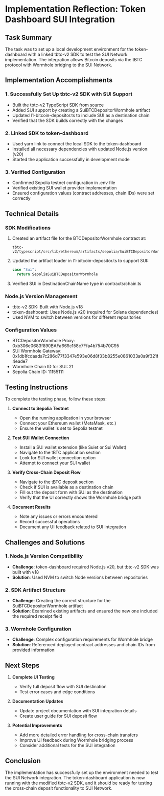 # Implementation Reflection: Token Dashboard SUI Integration

## Task Summary

The task was to set up a local development environment for the token-dashboard with a linked tbtc-v2 SDK to test the SUI Network implementation. The integration allows Bitcoin deposits via the tBTC protocol with Wormhole bridging to the SUI Network.

## Implementation Accomplishments

### 1. Successfully Set Up tbtc-v2 SDK with SUI Support

- Built the tbtc-v2 TypeScript SDK from source
- Added SUI support by creating a SuiBTCDepositorWormhole artifact
- Updated l1-bitcoin-depositor.ts to include SUI as a destination chain
- Verified that the SDK builds correctly with the changes

### 2. Linked SDK to token-dashboard

- Used yarn link to connect the local SDK to the token-dashboard
- Installed all necessary dependencies with updated Node.js version (v20)
- Started the application successfully in development mode

### 3. Verified Configuration

- Confirmed Sepolia testnet configuration in .env file
- Verified existing SUI wallet provider implementation
- Ensured configuration values (contract addresses, chain IDs) were set correctly

## Technical Details

### SDK Modifications

1. Created an artifact file for the BTCDepositorWormhole contract at:

   ```
   tbtc-v2/typescript/src/lib/ethereum/artifacts/sepolia/SuiBTCDepositorWormhole.json
   ```

2. Updated the artifact loader in l1-bitcoin-depositor.ts to support SUI:

   ```typescript
   case "Sui":
     return SepoliaSuiBTCDepositorWormhole
   ```

3. Verified SUI in DestinationChainName type in contracts/chain.ts

### Node.js Version Management

- tbtc-v2 SDK: Built with Node.js v18
- token-dashboard: Uses Node.js v20 (required for Solana dependencies)
- Used NVM to switch between versions for different repositories

### Configuration Values

- BTCDepositorWormhole Proxy: 0xb306e0683f890BAFa669c158c7Ffa4b754b70C95
- SUI Wormhole Gateway: 0x1db1fcdaada7c286d77f3347e593e06d8f33b8255e0861033a0a9f321f4eade7
- Wormhole Chain ID for SUI: 21
- Sepolia Chain ID: 11155111

## Testing Instructions

To complete the testing phase, follow these steps:

1. **Connect to Sepolia Testnet**

   - Open the running application in your browser
   - Connect your Ethereum wallet (MetaMask, etc.)
   - Ensure the wallet is set to Sepolia testnet

2. **Test SUI Wallet Connection**

   - Install a SUI wallet extension (like Suiet or Sui Wallet)
   - Navigate to the tBTC application section
   - Look for SUI wallet connection option
   - Attempt to connect your SUI wallet

3. **Verify Cross-Chain Deposit Flow**

   - Navigate to the tBTC deposit section
   - Check if SUI is available as a destination chain
   - Fill out the deposit form with SUI as the destination
   - Verify that the UI correctly shows the Wormhole bridge path

4. **Document Results**
   - Note any issues or errors encountered
   - Record successful operations
   - Document any UI feedback related to SUI integration

## Challenges and Solutions

### 1. Node.js Version Compatibility

- **Challenge**: token-dashboard required Node.js v20, but tbtc-v2 SDK was built with v18
- **Solution**: Used NVM to switch Node versions between repositories

### 2. SDK Artifact Structure

- **Challenge**: Creating the correct structure for the SuiBTCDepositorWormhole artifact
- **Solution**: Examined existing artifacts and ensured the new one included the required receipt field

### 3. Wormhole Configuration

- **Challenge**: Complex configuration requirements for Wormhole bridge
- **Solution**: Referenced deployed contract addresses and chain IDs from provided information

## Next Steps

1. **Complete UI Testing**

   - Verify full deposit flow with SUI destination
   - Test error cases and edge conditions

2. **Documentation Updates**

   - Update project documentation with SUI integration details
   - Create user guide for SUI deposit flow

3. **Potential Improvements**
   - Add more detailed error handling for cross-chain transfers
   - Improve UI feedback during Wormhole bridging process
   - Consider additional tests for the SUI integration

## Conclusion

The implementation has successfully set up the environment needed to test the SUI Network integration. The token-dashboard application is now running with the modified tbtc-v2 SDK, and it should be ready for testing the cross-chain deposit functionality to SUI Network.
